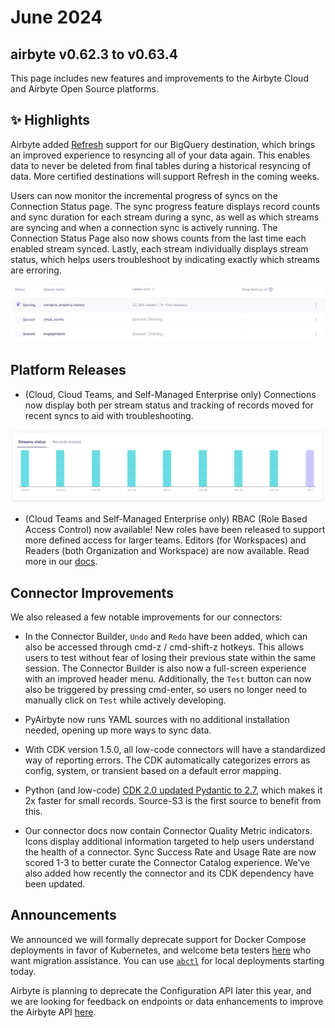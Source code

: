 # June 2024

## airbyte v0.62.3 to v0.63.4

This page includes new features and improvements to the Airbyte Cloud and Airbyte Open Source platforms.

## ✨ Highlights

Airbyte added [Refresh](/platform/operator-guides/refreshes) support for our BigQuery destination, which brings an improved experience to resyncing all of your data again. This enables data to never be deleted from final tables during a historical resyncing of data. More certified destinations will support Refresh in the coming weeks. 

Users can now monitor the incremental progress of syncs on the Connection Status page. The sync progress feature displays record counts and sync duration for each stream during a sync, as well as which streams are syncing and when a connection sync is actively running. The Connection Status Page also now shows counts from the last time each enabled stream synced. Lastly, each stream individually displays stream status, which helps users troubleshoot by indicating exactly which streams are erroring.

![Sync Progress](./assets/sync-progress.png)

## Platform Releases

- (Cloud, Cloud Teams, and Self-Managed Enterprise only) Connections now display both per stream status and tracking of records moved for recent syncs to aid with troubleshooting. 

![Connection Graph](./assets/connection-stream-status-graph.png)

- (Cloud Teams and Self-Managed Enterprise only) RBAC (Role Based Access Control) now available! New roles have been released to support more defined access for larger teams. Editors (for Workspaces) and Readers (both Organization and Workspace) are now available. Read more in our [docs](/platform/access-management/rbac).

## Connector Improvements

We also released a few notable improvements for our connectors:

- In the Connector Builder, `Undo` and `Redo` have been added, which can also be accessed through cmd-z / cmd-shift-z hotkeys. This allows users to test without fear of losing their previous state within the same session. The Connector Builder is also now a full-screen experience with an improved header menu. Additionally, the `Test` button can now also be triggered by pressing cmd-enter, so users no longer need to manually click on `Test` while actively developing.

- PyAirbyte now runs YAML sources with no additional installation needed, opening up more ways to sync data.

- With CDK version 1.5.0, all low-code connectors will have a standardized way of reporting errors. The CDK automatically categorizes errors as config, system, or transient based on a default error mapping.

- Python (and low-code) [CDK 2.0 updated Pydantic to 2.7](https://github.com/airbytehq/airbyte/pull/39524), which makes it 2x faster for small records. Source-S3 is the first source to benefit from this.

- Our connector docs now contain Connector Quality Metric indicators. Icons display additional information targeted to help users understand the health of a connector. Sync Success Rate and Usage Rate are now scored 1-3 to better curate the Connector Catalog experience. We’ve also added how recently the connector and its CDK dependency have been updated.

## Announcements
We announced we will formally deprecate support for Docker Compose deployments in favor of Kubernetes, and welcome beta testers [here](https://github.com/airbytehq/airbyte/discussions/40599) who want migration assistance. You can use [`abctl`](https://github.com/airbytehq/abctl) for local deployments starting today.

Airbyte is planning to deprecate the Configuration API later this year, and we are looking for feedback on endpoints or data enhancements to improve the Airbyte API [here](https://github.com/airbytehq/airbyte/discussions/39433).


